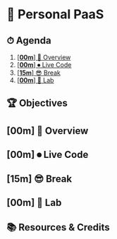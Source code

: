 # 🐳 Personal PaaS

<!-- omit in toc -->
## ⏱ Agenda

1. [[**00m**] 📖 Overview](#00m-%f0%9f%93%96-overview)
1. [[**00m**] ⏺ Live Code](#00m-%e2%8f%ba-live-code)
1. [[**15m**] 😎 Break](#15m-%f0%9f%98%8e-break)
1. [[**00m**] 🔭 Lab](#00m-%f0%9f%94%ad-lab)

<!-- omit in toc -->
## 🏆 Objectives

## [**00m**] 📖 Overview

## [**00m**] ⏺ Live Code

## [**15m**] 😎 Break

## [**00m**] 🔭 Lab

<!-- omit in toc -->
## 📚 Resources & Credits
